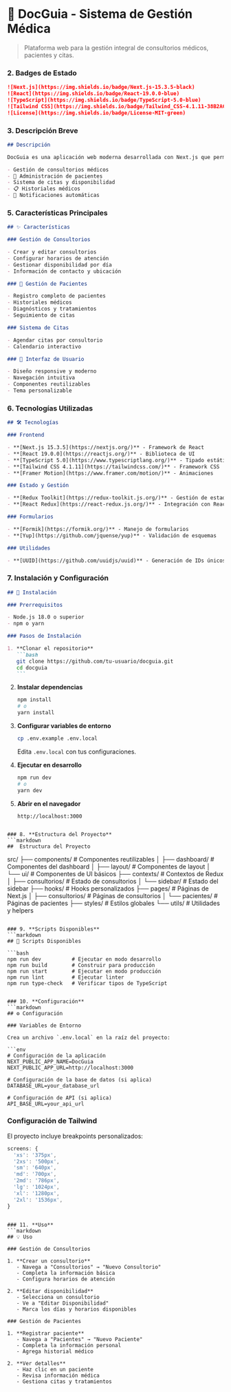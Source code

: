 # 🏥 DocGuia - Sistema de Gestión Médica

> Plataforma web para la gestión integral de consultorios médicos, pacientes y citas.

### 2. **Badges de Estado**

```markdown
![Next.js](https://img.shields.io/badge/Next.js-15.3.5-black)
![React](https://img.shields.io/badge/React-19.0.0-blue)
![TypeScript](https://img.shields.io/badge/TypeScript-5.0-blue)
![Tailwind CSS](https://img.shields.io/badge/Tailwind_CSS-4.1.11-38B2AC)
![License](https://img.shields.io/badge/License-MIT-green)
```

### 3. **Descripción Breve**

```markdown
## Descripción

DocGuia es una aplicación web moderna desarrollada con Next.js que permite a los médicos gestionar sus consultorios, pacientes y citas de manera eficiente. Incluye funcionalidades como:

- Gestión de consultorios médicos
- 👥 Administración de pacientes
- Sistema de citas y disponibilidad
- 📋 Historiales médicos
- 🔔 Notificaciones automáticas
```

### 5. **Características Principales**

```markdown
## ✨ Características

### Gestión de Consultorios

- Crear y editar consultorios
- Configurar horarios de atención
- Gestionar disponibilidad por día
- Información de contacto y ubicación

### 👥 Gestión de Pacientes

- Registro completo de pacientes
- Historiales médicos
- Diagnósticos y tratamientos
- Seguimiento de citas

### Sistema de Citas

- Agendar citas por consultorio
- Calendario interactivo

### 🎨 Interfaz de Usuario

- Diseño responsive y moderno
- Navegación intuitiva
- Componentes reutilizables
- Tema personalizable
```

### 6. **Tecnologías Utilizadas**

```markdown
## 🛠️ Tecnologías

### Frontend

- **[Next.js 15.3.5](https://nextjs.org/)** - Framework de React
- **[React 19.0.0](https://reactjs.org/)** - Biblioteca de UI
- **[TypeScript 5.0](https://www.typescriptlang.org/)** - Tipado estático
- **[Tailwind CSS 4.1.11](https://tailwindcss.com/)** - Framework CSS
- **[Framer Motion](https://www.framer.com/motion/)** - Animaciones

### Estado y Gestión

- **[Redux Toolkit](https://redux-toolkit.js.org/)** - Gestión de estado
- **[React Redux](https://react-redux.js.org/)** - Integración con React

### Formularios

- **[Formik](https://formik.org/)** - Manejo de formularios
- **[Yup](https://github.com/jquense/yup)** - Validación de esquemas

### Utilidades

- **[UUID](https://github.com/uuidjs/uuid)** - Generación de IDs únicos
```

### 7. **Instalación y Configuración**

````markdown
## 🚀 Instalación

### Prerrequisitos

- Node.js 18.0 o superior
- npm o yarn

### Pasos de Instalación

1. **Clonar el repositorio**
   ```bash
   git clone https://github.com/tu-usuario/docguia.git
   cd docguia
   ```
````

2. **Instalar dependencias**

   ```bash
   npm install
   # o
   yarn install
   ```

3. **Configurar variables de entorno**

   ```bash
   cp .env.example .env.local
   ```

   Edita `.env.local` con tus configuraciones.

4. **Ejecutar en desarrollo**

   ```bash
   npm run dev
   # o
   yarn dev
   ```

5. **Abrir en el navegador**
   ```
   http://localhost:3000
   ```

````

### 8. **Estructura del Proyecto**
```markdown
##  Estructura del Proyecto

````

src/
├── components/ # Componentes reutilizables
│ ├── dashboard/ # Componentes del dashboard
│ ├── layout/ # Componentes de layout
│ └── ui/ # Componentes de UI básicos
├── contexts/ # Contextos de Redux
│ ├── consultorios/ # Estado de consultorios
│ └── sidebar/ # Estado del sidebar
├── hooks/ # Hooks personalizados
├── pages/ # Páginas de Next.js
│ ├── consultorios/ # Páginas de consultorios
│ └── pacientes/ # Páginas de pacientes
├── styles/ # Estilos globales
└── utils/ # Utilidades y helpers

````

### 9. **Scripts Disponibles**
```markdown
## 📜 Scripts Disponibles

```bash
npm run dev          # Ejecutar en modo desarrollo
npm run build        # Construir para producción
npm run start        # Ejecutar en modo producción
npm run lint         # Ejecutar linter
npm run type-check   # Verificar tipos de TypeScript
````

````

### 10. **Configuración**
```markdown
## ⚙️ Configuración

### Variables de Entorno

Crea un archivo `.env.local` en la raíz del proyecto:

```env
# Configuración de la aplicación
NEXT_PUBLIC_APP_NAME=DocGuia
NEXT_PUBLIC_APP_URL=http://localhost:3000

# Configuración de la base de datos (si aplica)
DATABASE_URL=your_database_url

# Configuración de API (si aplica)
API_BASE_URL=your_api_url
````

### Configuración de Tailwind

El proyecto incluye breakpoints personalizados:

```js
screens: {
  'xs': '375px',
  '2xs': '500px',
  'sm': '640px',
  'md': '700px',
  '2md': '786px',
  'lg': '1024px',
  'xl': '1280px',
  '2xl': '1536px',
}
```

````

### 11. **Uso**
```markdown
## 💡 Uso

### Gestión de Consultorios

1. **Crear un consultorio**
   - Navega a "Consultorios" → "Nuevo Consultorio"
   - Completa la información básica
   - Configura horarios de atención

2. **Editar disponibilidad**
   - Selecciona un consultorio
   - Ve a "Editar Disponibilidad"
   - Marca los días y horarios disponibles

### Gestión de Pacientes

1. **Registrar paciente**
   - Navega a "Pacientes" → "Nuevo Paciente"
   - Completa la información personal
   - Agrega historial médico

2. **Ver detalles**
   - Haz clic en un paciente
   - Revisa información médica
   - Gestiona citas y tratamientos
````
